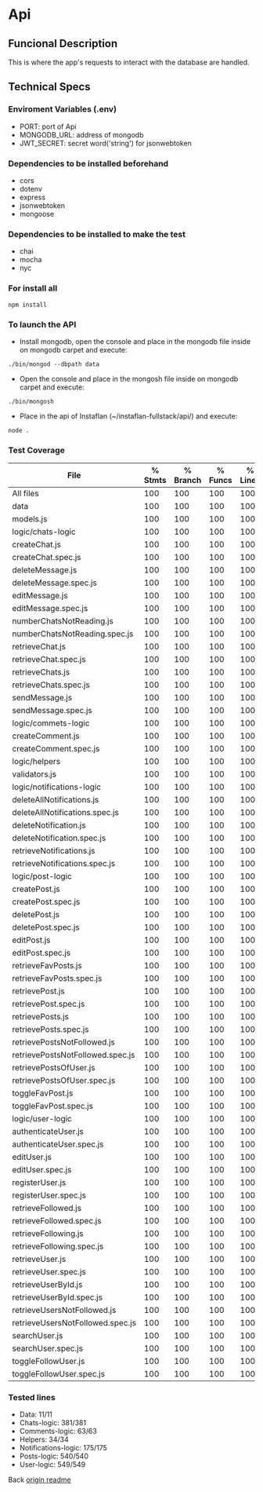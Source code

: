 # Api 

## Funcional Description 
This is where the app's requests to interact with the database are handled.

## Technical Specs

### Enviroment Variables (.env)

- PORT: port of Api
- MONGODB_URL: address of mongodb
- JWT_SECRET: secret word('string') for jsonwebtoken

### Dependencies to be installed beforehand

- cors
- dotenv
- express
- jsonwebtoken
- mongoose

### Dependencies to be installed to make the test

- chai
- mocha
- nyc

### For install all

`npm install`

### To launch the API
- Install mongodb, open the console and place in the mongodb file  inside on mongodb carpet and execute: 

`./bin/mongod --dbpath data`

- Open the console and place in the mongosh file inside on mongodb carpet and execute:

`./bin/mongosh`

- Place in the api of Instaflan (~/instaflan-fullstack/api/) and execute: 

`node .`

### Test Coverage 
File                               | % Stmts | % Branch | % Funcs | % Lines | Uncovered Line #s 
-----------------------------------|---------|----------|---------|---------|-------------------
All files                          |     100 |      100 |     100 |     100 | 
 data                              |     100 |      100 |     100 |     100 | 
  models.js                        |     100 |      100 |     100 |     100 | 
 logic/chats-logic                 |     100 |      100 |     100 |     100 | 
  createChat.js                    |     100 |      100 |     100 |     100 | 
  createChat.spec.js               |     100 |      100 |     100 |     100 | 
  deleteMessage.js                 |     100 |      100 |     100 |     100 | 
  deleteMessage.spec.js            |     100 |      100 |     100 |     100 | 
  editMessage.js                   |     100 |      100 |     100 |     100 | 
  editMessage.spec.js              |     100 |      100 |     100 |     100 | 
  numberChatsNotReading.js         |     100 |      100 |     100 |     100 |                   
  numberChatsNotReading.spec.js    |     100 |      100 |     100 |     100 | 
  retrieveChat.js                  |     100 |      100 |     100 |     100 | 
  retrieveChat.spec.js             |     100 |      100 |     100 |     100 | 
  retrieveChats.js                 |     100 |      100 |     100 |     100 | 
  retrieveChats.spec.js            |     100 |      100 |     100 |     100 |                   
  sendMessage.js                   |     100 |      100 |     100 |     100 | 
  sendMessage.spec.js              |     100 |      100 |     100 |     100 | 
 logic/commets-logic               |     100 |      100 |     100 |     100 | 
  createComment.js                 |     100 |      100 |     100 |     100 | 
  createComment.spec.js            |     100 |      100 |     100 |     100 | 
 logic/helpers                     |     100 |      100 |     100 |     100 |                   
  validators.js                    |     100 |      100 |     100 |     100 | 
 logic/notifications-logic         |     100 |      100 |     100 |     100 | 
  deleteAllNotifications.js        |     100 |      100 |     100 |     100 | 
  deleteAllNotifications.spec.js   |     100 |      100 |     100 |     100 | 
  deleteNotification.js            |     100 |      100 |     100 |     100 |                   
  deleteNotification.spec.js       |     100 |      100 |     100 |     100 | 
  retrieveNotifications.js         |     100 |      100 |     100 |     100 | 
  retrieveNotifications.spec.js    |     100 |      100 |     100 |     100 | 
 logic/post-logic                  |     100 |      100 |     100 |     100 | 
  createPost.js                    |     100 |      100 |     100 |     100 | 
  createPost.spec.js               |     100 |      100 |     100 |     100 | 
  deletePost.js                    |     100 |      100 |     100 |     100 | 
  deletePost.spec.js               |     100 |      100 |     100 |     100 | 
  editPost.js                      |     100 |      100 |     100 |     100 | 
  editPost.spec.js                 |     100 |      100 |     100 |     100 | 
  retrieveFavPosts.js              |     100 |      100 |     100 |     100 |                   
  retrieveFavPosts.spec.js         |     100 |      100 |     100 |     100 | 
  retrievePost.js                  |     100 |      100 |     100 |     100 | 
  retrievePost.spec.js             |     100 |      100 |     100 |     100 | 
  retrievePosts.js                 |     100 |      100 |     100 |     100 | 
  retrievePosts.spec.js            |     100 |      100 |     100 |     100 | 
  retrievePostsNotFollowed.js      |     100 |      100 |     100 |     100 | 
  retrievePostsNotFollowed.spec.js |     100 |      100 |     100 |     100 |                   
  retrievePostsOfUser.js           |     100 |      100 |     100 |     100 | 
  retrievePostsOfUser.spec.js      |     100 |      100 |     100 |     100 | 
  toggleFavPost.js                 |     100 |      100 |     100 |     100 | 
  toggleFavPost.spec.js            |     100 |      100 |     100 |     100 | 
 logic/user-logic                  |     100 |      100 |     100 |     100 | 
  authenticateUser.js              |     100 |      100 |     100 |     100 | 
  authenticateUser.spec.js         |     100 |      100 |     100 |     100 | 
  editUser.js                      |     100 |      100 |     100 |     100 | 
  editUser.spec.js                 |     100 |      100 |     100 |     100 | 
  registerUser.js                  |     100 |      100 |     100 |     100 | 
  registerUser.spec.js             |     100 |      100 |     100 |     100 | 
  retrieveFollowed.js              |     100 |      100 |     100 |     100 | 
  retrieveFollowed.spec.js         |     100 |      100 |     100 |     100 | 
  retrieveFollowing.js             |     100 |      100 |     100 |     100 | 
  retrieveFollowing.spec.js        |     100 |      100 |     100 |     100 | 
  retrieveUser.js                  |     100 |      100 |     100 |     100 | 
  retrieveUser.spec.js             |     100 |      100 |     100 |     100 | 
  retrieveUserById.js              |     100 |      100 |     100 |     100 | 
  retrieveUserById.spec.js         |     100 |      100 |     100 |     100 | 
  retrieveUsersNotFollowed.js      |     100 |      100 |     100 |     100 | 
  retrieveUsersNotFollowed.spec.js |     100 |      100 |     100 |     100 | 
  searchUser.js                    |     100 |      100 |     100 |     100 | 
  searchUser.spec.js               |     100 |      100 |     100 |     100 | 
  toggleFollowUser.js              |     100 |      100 |     100 |     100 | 
  toggleFollowUser.spec.js         |     100 |      100 |     100 |     100 | 

### Tested lines
- Data: 11/11
- Chats-logic: 381/381
- Comments-logic: 63/63
- Helpers: 34/34
- Notifications-logic: 175/175
- Posts-logic: 540/540
- User-logic: 549/549

Back [origin readme](../README.md)